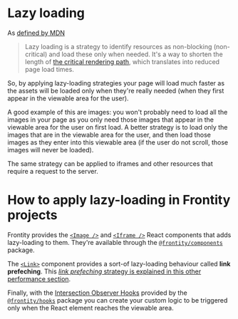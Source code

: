 # Lazy loading


As [defined by MDN](https://developer.mozilla.org/en-US/docs/Web/Performance/Lazy_loading)

> Lazy loading is a strategy to identify resources as non-blocking (non-critical) and load these only when needed. It's a way to shorten the length of [the critical rendering path](https://developer.mozilla.org/en-US/docs/Web/Performance/Critical_rendering_path), which translates into reduced page load times.

So, by applying lazy-loading strategies your page will load much faster as the assets will be loaded only when they're really needed (when they first appear in the viewable area for the user).

A good example of this are images: you won't probably need to load all the images in your page as you only need those images that appear in the viewable area for the user on first load. A better strategy is to load only the images that are in the viewable area for the user, and then load those images as they enter into this viewable area (if the user do not scroll, those images will never be loaded).

The same strategy can be applied to iframes and other resources that require a request to the server.


# How to apply lazy-loading in Frontity projects

Frontity provides the [`<Image />`](https://api.frontity.org/frontity-packages/collections-packages/components#image) and [`<Iframe />`](https://api.frontity.org/frontity-packages/collections-packages/components#iframe)  React components that adds lazy-loading to them. They're available through the [`@frontity/components`](https://api.frontity.org/frontity-packages/collections-packages/components) package.


The [`<Link>`](https://api.frontity.org/frontity-packages/collections-packages/components#link) component provides a sort-of lazy-loading behaviour called **link prefeching**. This [_link prefeching_ strategy is explained in this other performance section](https://docs.frontity.org/performance/link-prefetching#frontitys-less-than-link-greater-than-component).

Finally, with the [Intersection Observer Hooks](https://api.frontity.org/frontity-packages/collections-packages/hooks/intersection-observer-hooks) provided by the [`@frontity/hooks`](https://api.frontity.org/frontity-packages/collections-packages/hooks) package you can create your custom logic to be triggered only when the React element reaches the viewable area.
